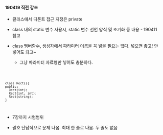 #### 190419 직전 강조

* 클래스에서 디폰트 접근 지정은 private

* class 내의 static 변수 사용시, static 변수 선언 양식 및 초기화 등 내용 - 190411 참고

* class 멤버함수, 생성자에서 파라미터 이름을 꼭 넣을 필요는 없다. 넣으면 좋고! 안넣어도 되고~
  + 그냥 파라미터 자료형만 넣어도 충분하다.

<code>
  
    class Rect(){
    public:
      Rect(int);
      Rect(int, int);
      Rect(string);
    }
  
</code>

* 7장까지 시험범위

* 괄호 단답식으로 문제 나옴. 최대 한 줄로 나옴. 두 줄도 없음

